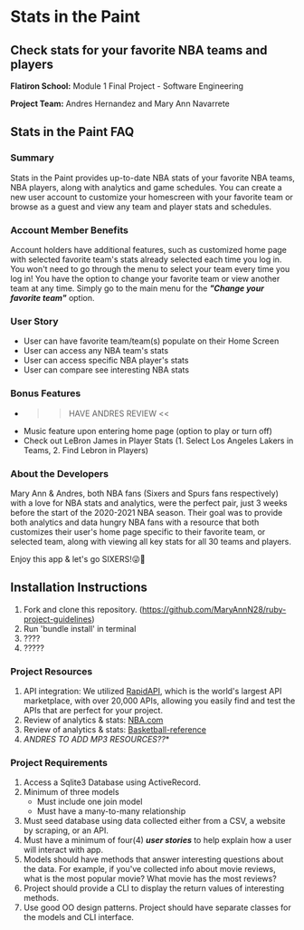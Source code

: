 # Stats in the Paint

## Check stats for your favorite NBA teams and players 


**Flatiron School:** Module 1 Final Project - Software Engineering 

**Project Team:** Andres Hernandez and Mary Ann Navarrete


## Stats in the Paint FAQ

### Summary 

Stats in the Paint provides up-to-date NBA stats of your favorite NBA teams, NBA players, along with analytics and game schedules. You can create a new user account to customize your homescreen with your favorite team or browse as a guest and view any team and player stats and schedules. 

### Account Member Benefits

Account holders have additional features, such as customized home page with selected favorite team's stats already selected each time you log in. You won't need to go through the menu to select your team every time you log in! You have the option to change your favorite team or view another team at any time. Simply go to the main menu for the ***"Change your favorite team"*** option.  


### User Story 
- User can have favorite team/team(s) populate on their Home Screen
- User can access any NBA team's stats
- User can access specific NBA player's stats
- User can compare see interesting NBA stats 

### Bonus Features
- >> HAVE ANDRES REVIEW <<
- Music feature upon entering home page (option to play or turn off) 
- Check out LeBron James in Player Stats (1. Select Los Angeles Lakers in Teams, 2. Find Lebron in Players)

### About the Developers
Mary Ann & Andres, both NBA fans (Sixers and Spurs fans respectively) with a love for NBA stats and analytics, were the perfect pair, just 3 weeks before the start of the 2020-2021 NBA season. Their goal was to provide both analytics and data hungry NBA fans with a resource that both customizes their user's home page specific to their favorite team, or selected team, along with viewing all key stats for all 30 teams and players. 

Enjoy this app & let's go SIXERS!😜🏀 


## Installation Instructions

1. Fork and clone this repository. (https://github.com/MaryAnnN28/ruby-project-guidelines)
2. Run 'bundle install' in terminal 
3. ????
4. ?????


### Project Resources 
1. API integration: We utilized [RapidAPI](https://rapidapi.com/marketplace), which is the world's largest API marketplace, with over 20,000 APIs, allowing you easily find and test the APIs that are perfect for your project. 
2. Review of analytics & stats: [NBA.com](https://www.nba.com)
3. Review of analytics & stats: [Basketball-reference](https://www.basketball-reference.com)
4. *ANDRES TO ADD MP3 RESOURCES??**


### Project Requirements
1. Access a Sqlite3 Database using ActiveRecord.
2. Minimum of three models 
    - Must include one join model
    - Must have a many-to-many relationship
3. Must seed database using data collected either from a CSV, a website by scraping, or an API.
4. Must have a minimum of four(4) ***user stories*** to help explain how a user will interact with app. 
5. Models should have methods that answer interesting questions about the data. For example, if you've collected info about movie reviews, what is the most popular movie? What movie has the most reviews?
6. Project should provide a CLI to display the return values of interesting methods.  
7. Use good OO design patterns. Project should have separate classes for the models and CLI interface.





